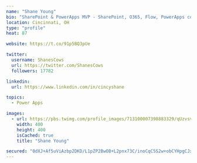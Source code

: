 ```yaml
---
name: "Shane Young"
bio: "SharePoint & PowerApps MVP - SharePoint, O365, Flow, PowerApps consulting? @PowerApps911 | Pure Snark? You found it."
location: Cincinnati, OH
type: "profile"
heat: 87

website: https://t.co/91p5BQ3pUe

twitter:
  username: ShanesCows
  url: https://twitter.com/ShanesCows
  followers: 17782

linkedin:
  url: https://www.linkedin.com/in/cincyshane

topics:
  - Power Apps

images:
  - url: https://pbs.twimg.com/profile_images/713100007398883329/qUzvsvQ3_400x400.jpg
    width: 400
    height: 400
    isCached: true
    title: "Shane Young"

secured: "0dXJ+Af5uViAzbp2DKD/L1pZP2BwOB+L2pnx73C/inoCqC5S2w+obCYHpgCJxdSqP52EWFTy0iqf/e6uo6aoyI0myLxAttJOTJzBy8bzbvb/z546u7mO6L7aYuAL0mHkYTqvqsVWhwZuMqFih/walDTIkhqICLH3qGv6f4AsTB0Bl/ABV8xKjDKTifikip/TGt6dicJi4VeR3OIRnqIQJihHq0LU4MSOte4/aIGLIyh7v7yJsf4gbsSRK5BHNiYFKe4mm0SXkFsfh2bZnt7ABMNHwIGiMzRB2NfMgzPu59reRTj+4II9qQkP6Q2TI4KC0FRV1u3tRHt3SnWdzVO7jLpiDDyxR3R/o2Z/ilXbcCGl7m1yowfI39jHIZDogNRalCDKoNP+nRDqz9gUBYk5Rppt8YkU2QNlIH6B7W9WMVE=;N5i/2ePe/B1pbnqX9AdKHA=="
---
```


